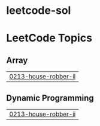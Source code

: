 # leetcode-sol
<!---LeetCode Topics Start-->
# LeetCode Topics
## Array
|  |
| ------- |
| [0213-house-robber-ii](https://github.com/kd2636/leetcode-sol/tree/master/0213-house-robber-ii) |
## Dynamic Programming
|  |
| ------- |
| [0213-house-robber-ii](https://github.com/kd2636/leetcode-sol/tree/master/0213-house-robber-ii) |
<!---LeetCode Topics End-->